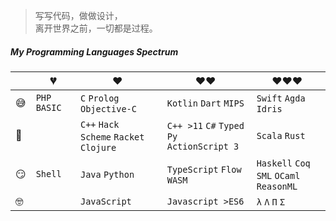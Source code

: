 > 写写代码，做做设计，  
> 离开世界之前，一切都是过程。

##### My Programming Languages Spectrum

|      | 💔️             | ❤️ ️                                            | ❤️❤️ ️                                             | ❤️❤️❤️ ️                                          |
| ---- | ------------- | --------------------------------------------- | ----------------------------------------------- | --------------------------------------------- |
| 😅    | `PHP` `BASIC` | `C` `Prolog` <br> `Objective-C`               | `Kotlin` `Dart` `MIPS`                          | `Swift` `Agda` `Idris`                        |
| 🧐    |               | `C++` `Hack` <br> `Scheme` `Racket` `Clojure` | `C++ >11` `C#` `Typed Py` <br> `ActionScript 3` | `Scala` `Rust`                                |
| 😏    | `Shell`       | `Java` `Python`                               | `TypeScript` `Flow` `WASM`                      | `Haskell` `Coq` <br> `SML` `OCaml` `ReasonML` |
| 🤓    |               | `JavaScript`                                  | `Javascript >ES6`                               | `λ` `Λ` `Π` `Σ`                               |

[1]: //sdyang@chd.edu.cn
